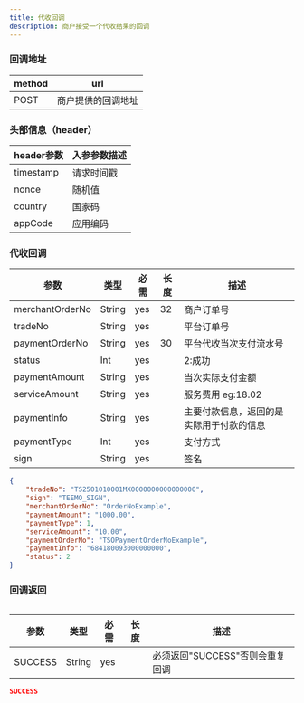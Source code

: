 ```yaml
---
title: 代收回调
description: 商户接受一个代收结果的回调
---
```


### 回调地址

| method | url                |
| ------ | ------------------ |
| POST   | 商户提供的回调地址 |

### 头部信息（header）

| header参数 | 入参参数描述 |
|----------|--------|
| timestamp | 请求时间戳  |
| nonce    | 随机值    |
| country  | 国家码    |
| appCode  | 应用编码   |

### 代收回调

| 参数       | 类型   | 必需 | 长度  | 描述                   |
| ---------- | ------ | ---- |-----|----------------------|
| merchantOrderNo | String | yes  | 32  | 商户订单号                |
| tradeNo    | String | yes  |     | 平台订单号                |
| paymentOrderNo | String | yes  | 30  | 平台代收当次支付流水号          |
| status     | Int | yes  |     | 2:成功     |
| paymentAmount     | String | yes   |     | 当次实际支付金额             |
| serviceAmount   | String | yes   |     | 服务费用  eg:18.02       |
| paymentInfo     | String | yes   |     | 主要付款信息，返回的是实际用于付款的信息 |
| paymentType     | Int | yes   |     | 支付方式                 |
| sign       | String | yes  |     | 签名                   |

```json title=回调示例
{
    "tradeNo": "TS2501010001MX0000000000000000",
    "sign": "TEEMO_SIGN",
    "merchantOrderNo": "OrderNoExample",
    "paymentAmount": "1000.00",
    "paymentType": 1,
    "serviceAmount": "10.00",
    "paymentOrderNo": "TSOPaymentOrderNoExample",
    "paymentInfo": "684180093000000000",
    "status": 2
}
```

### 回调返回

<Table
thead={["字段", "类型", "必需", "描述"]}
tbody={[["SUCCESS", "String", "yes", '必须返回"SUCCESS"否则会重复回调']]}
/>

| 参数    | 类型   | 必需 | 长度 | 描述                            |
| ------- | ------ | ---- | ---- | ------------------------------- |
| SUCCESS | String | yes  |      | 必须返回"SUCCESS"否则会重复回调 |

```json title=回调示例
SUCCESS
```
